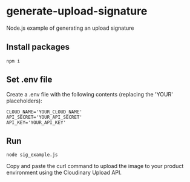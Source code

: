 # generate-upload-signature
Node.js example of generating an upload signature

## Install packages

```
npm i
```

## Set .env file

Create a .env file with the following contents (replacing the 'YOUR' placeholders):

```
CLOUD_NAME='YOUR_CLOUD_NAME'
API_SECRET='YOUR_API_SECRET'
API_KEY='YOUR_API_KEY'
```

## Run

```
node sig_example.js
```

Copy and paste the curl command to upload the image to your product environment using the Cloudinary Upload API.
